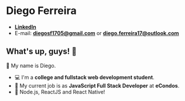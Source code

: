 <!--
### Hi there 👋

**diegods-ferreira/diegods-ferreira** is a ✨ _special_ ✨ repository because its `README.md` (this file) appears on your GitHub profile.

Here are some ideas to get you started:

- 🔭 I’m currently working on ...
- 🌱 I’m currently learning ...
- 👯 I’m looking to collaborate on ...
- 🤔 I’m looking for help with ...
- 💬 Ask me about ...
- 📫 How to reach me: ...
- 😄 Pronouns: ...
- ⚡ Fun fact: ...
-->

# Diego Ferreira
- **[LinkedIn](https://www.linkedin.com/in/diego-de-souza-ferreira/)**
- E-mail: **diegosf1705@gmail.com** or **diego.ferreira17@outlook.com**

## What's up, guys! 👋

📖 My name is Diego.

- 💻 I'm a **college and fullstack web development student**.
- 🏢 My current job is as **JavaScript Full Stack Developer** at **eCondos**.
- 💙 Node.js, ReactJS and React Native!
